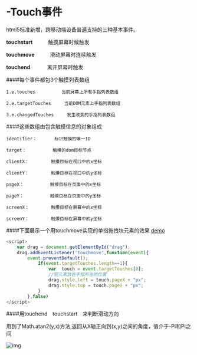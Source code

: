 # -Touch事件
html5标准新增，跨移动端设备普遍支持的三种基本事件。

  <b>touchstart</b>　　　触摸屏幕时候触发</br>
  
  <b>touchmove</b>　　　滑动屏幕时连续触发</br>
  
  <b>touchend</b>　　　 离开屏幕时触发</br>
  
####每个事件都包3个触摸列表数组

    1.e.touches　　　　　　当前屏幕上所有手指列表数组
    
    2.e.targetTouches　　　当前DOM元素上手指列表数组
    
    3.e.changedTouches　　　发生改变的手指列表数组
    
####这些数组由包含触摸信息的对象组成
    
    identifier：　　　　标识触摸的唯一ID
    
    target：　　　　　　触摸的dom目标节点
    
    clientX：　　　　　触摸目标在视口中的x坐标
    
    clientY：　　　　　触摸目标在视口中的y坐标
    
    pageX：　　　　　　触摸目标在页面中的x坐标
    
    pageY：　　　　　　触摸目标在页面中的y坐标
    
    screenX：　　　　　触摸目标在屏幕中的x坐标
    
    screenY：　　　　　触摸目标在屏幕中的y坐标
    
####下面展示一个用touchmove实现的单指拖拽块元素的效果 [demo](https://herohql521.github.io/HTML5-Touch-Events/drag.html)

```javascript
<script>
	var drag = document.getElementById("drag");
	drag.addEventListener('touchmove',function(event){
		event.preventDefault();
			if(event.targetTouches.length==1){
				var  touch = event.targetTouches[0];
				//钯元素放在手指所在的位置
				drag.style.left = touch.pageX + "px";
				drag.style.top = touch.pageY + "px";
			}
		},false)
</script>
```

####用touchend　touchstart　来判断滑动方向

  用到了Math.atan2(y,x)方法,返回从X轴正向到(x,y)之间的角度，值介于-PI和PI之间
  
  ![img](https://herohql521.github.io/HTML5-Touch-Events/atan2.png)


    
    
    
  
  
